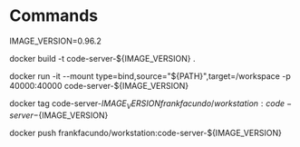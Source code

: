 # Commands

IMAGE_VERSION=0.96.2

docker build -t code-server-${IMAGE_VERSION} .

docker run -it --mount type=bind,source="${PATH}",target=/workspace -p 40000:40000 code-server-${IMAGE_VERSION}

docker tag code-server-${IMAGE_VERSION} frankfacundo/workstation:code-server-${IMAGE_VERSION}

docker push frankfacundo/workstation:code-server-${IMAGE_VERSION}
